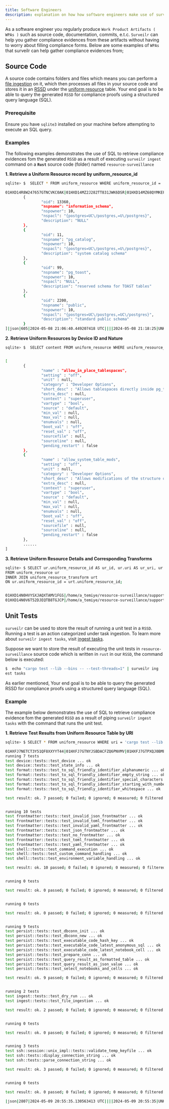 ```yaml
---
title: Software Engineers
description: explanation on how how software engineers make use of surveilr.
---
```


As a software engineer you regularly produce `Work Product Artifacts ( WPAs )` such as source code, documentation, commits, e.t.c. `Surveilr` can help you gather compliance evidences from these artifacts without having to worry about filling compliance forms. Below are some examples of `WPAs` that surveilr can help gather compliance evidences from;

## Source Code

A source code contains folders and files which means you can perform a [file ingestion](/surveilr/reference/ingest/files#ingest-files) on it, which then processes all files in your source code and stores it in an [RSSD](/surveilr/reference/concepts/resource-surveillance) under the [uniform resource](http://localhost:4321/surveilr/reference/db/surveilr-state-schema/uniform_resource) table. Your end goal is to be able to query the generated `RSSD` for compliance proofs using a structured query language (SQL).

### Prerequisite

Ensure you have `sqlite3` installed on your machine before attempting to execute an SQL query.  


### Examples

The following examples demonstrates the use of SQL to retrieve compliance evidences fom the generated `RSSD` as a result of executing `surveilr ingest` command on a **`Rust`** source code (folder) named `resource-surveillance`

**1. Retrieve a Uniform Resource record by uniform_resource_id**

```bash
sqlite> $  SELECT * FROM uniform_resource WHERE uniform_resource_id = '01HXD14R8W247657GTNCVKC0AK';

01HXD14R8W247657GTNCVKC0AK|01HXD14MZ2J282TT831JWK6DSR|01HXD14MZ68QYMKEPTETPM1EK8|01HXD14MZ6ZC8AYFMWTKB694RR|||/home/a_temiye/resource-surveillance/src/udi_pgp/src/simulations/responses/pg_description.json|dc1805af867dbd312063895b2d2ce42b315791e4|[
        {
                "oid": 13360,
                "nspname": "information_schema",
                "nspowner": 10,
                "nspacl": "{postgres=UC\/postgres,=U\/postgres}",
                "description": "NULL"
        },
        {
                "oid": 11,
                "nspname": "pg_catalog",
                "nspowner": 10,
                "nspacl": "{postgres=UC\/postgres,=U\/postgres}",
                "description": "system catalog schema"
        },
        {
                "oid": 99,
                "nspname": "pg_toast",
                "nspowner": 10,
                "nspacl": "NULL",
                "description": "reserved schema for TOAST tables"
        },
        {
                "oid": 2200,
                "nspname": "public",
                "nspowner": 10,
                "nspacl": "{postgres=UC\/postgres,=UC\/postgres}",
                "description": "standard public schema"
        }
]|json|605|2024-05-08 21:06:40.449207418 UTC||||2024-05-08 21:18:25|UNKNOWN|||||
```

**2.  Retrieve Uniform Resources by Device ID and Nature**

```bash
sqlite> $  SELECT content FROM uniform_resource WHERE uniform_resource_id = '01HXD14R8WEGTZ061Q5YA216V8' AND nature = 'json';


[
        {
                "name" : "allow_in_place_tablespaces",
                "setting" : "off",
                "unit" : null,
                "category" : "Developer Options",
                "short_desc" : "Allows tablespaces directly inside pg_tblspc, for testing.",
                "extra_desc" : null,
                "context" : "superuser",
                "vartype" : "bool",
                "source" : "default",
                "min_val" : null,
                "max_val" : null,
                "enumvals" : null,
                "boot_val" : "off",
                "reset_val" : "off",
                "sourcefile" : null,
                "sourceline" : null,
                "pending_restart" : false
        },
        {
                "name" : "allow_system_table_mods",
                "setting" : "off",
                "unit" : null,
                "category" : "Developer Options",
                "short_desc" : "Allows modifications of the structure of system tables.",
                "extra_desc" : null,
                "context" : "superuser",
                "vartype" : "bool",
                "source" : "default",
                "min_val" : null,
                "max_val" : null,
                "enumvals" : null,
                "boot_val" : "off",
                "reset_val" : "off",
                "sourcefile" : null,
                "sourceline" : null,
                "pending_restart" : false
        },
        ......
]

```

**3.  Retrieve Uniform Resource Details and Corresponding Transforms**

```bash
sqlite> $ SELECT ur.uniform_resource_id AS ur_id, ur.uri AS ur_uri, ur.content_digest AS ur_content_digest
FROM uniform_resource ur 
INNER JOIN uniform_resource_transform urt 
ON ur.uniform_resource_id = urt.uniform_resource_id;


01HXD14N0HVYSXJAQXTAMV1FGS|/home/a_temiye/resource-surveillance/support/test-fixtures/xml-to-json-mtm.xml|842777b4a802953315f3fb5357c54e79e3ed57ae
01HXD14N0V6T52DJEQTB8TGJCP|/home/a_temiye/resource-surveillance/support/test-fixtures/sample-threat-model-mtm.xml|01327e16daef5c88c2ec512862d337939810299f
```



## Unit Tests

`surveilr` can be used to store the result of running a unit test in a `RSSD`. Running a test is an action categorized under task ingestion. To learn more about `surveilr ingest tasks`, visit [ingest tasks](/surveilr/reference/ingest/tasks#task-ingestion).

Suppose we want to store the result of executing the unit tests in `resource-surveillance` source code which is written in `rust` in our `RSSD`, the command below is executed:

```bash
$  echo "cargo test --lib --bins -- --test-threads=1" | surveilr ing
est tasks
```

As earlier mentioned, Your end goal is to be able to query the generated RSSD for compliance proofs using a structured query language (SQL).

### Example

The example below demonstrates the use of SQL to retrieve compliance evidence fom the generated `RSSD` as a result of piping `surveilr ingest tasks` with the command that runs the unit test.

**1. Retrieve Test Results from Uniform Resource Table by URI**

```bash
sqlite> $ SELECT * FROM uniform_resource WHERE uri = 'cargo test --lib --bins -- --test-threads=1';

01HXFJ7NETCT3Y51QF8XXYYT44|01HXFJ7GTNYJSBDACFZQ6PNVMV|01HXFJ7GTPXQJ0BME7B4KT6CRN||||cargo test --lib --bins -- --test-threads=1|9be7567194c97435eb8c66592f57404af8288935|
running 7 tests
test device::tests::test_device ... ok
test device::tests::test_state_info ... ok
test format::tests::test_to_sql_friendly_identifier_alphanumeric ... ok
test format::tests::test_to_sql_friendly_identifier_empty_string ... ok
test format::tests::test_to_sql_friendly_identifier_special_characters ... ok
test format::tests::test_to_sql_friendly_identifier_starting_with_number ... ok
test format::tests::test_to_sql_friendly_identifier_whitespace ... ok

test result: ok. 7 passed; 0 failed; 0 ignored; 0 measured; 0 filtered out; finished in 0.01s


running 10 tests
test frontmatter::tests::test_invalid_json_frontmatter ... ok
test frontmatter::tests::test_invalid_toml_frontmatter ... ok
test frontmatter::tests::test_invalid_yaml_frontmatter ... ok
test frontmatter::tests::test_json_frontmatter ... ok
test frontmatter::tests::test_no_frontmatter ... ok
test frontmatter::tests::test_toml_frontmatter ... ok
test frontmatter::tests::test_yaml_frontmatter ... ok
test shell::tests::test_command_execution ... ok
test shell::tests::test_custom_command_handling ... ok
test shell::tests::test_environment_variable_handling ... ok

test result: ok. 10 passed; 0 failed; 0 ignored; 0 measured; 0 filtered out; finished in 0.03s


running 0 tests

test result: ok. 0 passed; 0 failed; 0 ignored; 0 measured; 0 filtered out; finished in 0.00s


running 0 tests

test result: ok. 0 passed; 0 failed; 0 ignored; 0 measured; 0 filtered out; finished in 0.00s


running 9 tests
test persist::tests::test_dbconn_init ... ok
test persist::tests::test_dbconn_new ... ok
test persist::tests::test_executable_code_hash_key ... ok
test persist::tests::test_executable_code_latest_anonymous_sql ... ok
test persist::tests::test_executable_code_latest_notebook_cell ... ok
test persist::tests::test_prepare_conn ... ok
test persist::tests::test_query_result_as_formatted_table ... ok
test persist::tests::test_query_result_as_json_value ... ok
test persist::tests::test_select_notebooks_and_cells ... ok

test result: ok. 9 passed; 0 failed; 0 ignored; 0 measured; 0 filtered out; finished in 2.90s


running 2 tests
test ingest::tests::test_dry_run ... ok
test ingest::tests::test_file_ingestion ... ok

test result: ok. 2 passed; 0 failed; 0 ignored; 0 measured; 0 filtered out; finished in 1.38s


running 0 tests

test result: ok. 0 passed; 0 failed; 0 ignored; 0 measured; 0 filtered out; finished in 0.00s


running 3 tests
test ssh::session::unix_impl::tests::validate_temp_keyfile ... ok
test ssh::tests::display_connection_string ... ok
test ssh::tests::parse_connection_string ... ok

test result: ok. 3 passed; 0 failed; 0 ignored; 0 measured; 0 filtered out; finished in 0.01s


running 0 tests

test result: ok. 0 passed; 0 failed; 0 ignored; 0 measured; 0 filtered out; finished in 0.00s

|json|2807|2024-05-09 20:55:35.130563413 UTC||||2024-05-09 20:55:35|UNKNOWN|||||
```



